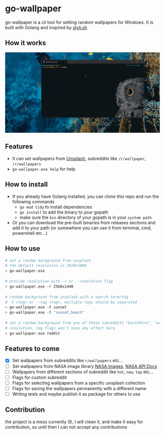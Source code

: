 # go-wallpaper

go-wallpaper is a cli tool for setting random wallpapers for Windows.
It is built with Golang and inspired by [styli.sh](https://github.com/thevinter/styli.sh)

## How it works

![go-wallpaper.gif](./assets/go-wallpaper.gif)

## Features

- It can set wallpapers from [Unsplash](https://unsplash.com), subreddits like `/r/wallpaper`, `/r/wallpapers`
- `go-wallpaper.exe help` for help

## How to install

- If you already have Golang installed, you can clone this repo and run the following commands
  - `go mod tidy` to install dependencies
  - `go install` to add the binary to your gopath
  - make sure the `bin` directory of your gopath is in your `system path`
- Or you can download the pre-built binaries from releases sections and add it to your path (or somewhere you can use it from terminal, cmd, powershell etc...)

## How to use

```bash
# set a random background from unsplash
# the default resolution is 1920x1080
> go-wallpaper.exe

# provide resolution with -r or --resolution flag
> go-wallpaper.exe -r 2560x1440

# random background from unsplash with a search term/tag
# -t <tag> or --tag <tag>, multiple tags should be separated
> go-wallpaper.exe -t sunset
> go-wallpaper.exe -t "sunset,beach"

# set a random background from one of these subreddits "EarthPorn", "wallpaper", "wallpapers", "multiwall"
# resolution, tag flags won't have any effect here
> go-wallpaper.exe reddit
```

## Features to come

- [x] Set wallpapers from subreddits like `r/wallpapers` etc...
- [ ] Set wallpapers from NASA image library [NASA Images](https://images.nasa.gov/), [NASA API Docs](https://images.nasa.gov/docs/images.nasa.gov_api_docs.pdf)
- [ ] Wallpapers from different sections of subreddit like `hot`, `new`, `top` etc...
- [ ] Flags for custom subreddit
- [ ] Flags for selecting wallpapers from a specific unsplash collection
- [ ] Flags for saving the wallpapers permanently with a different name
- [ ] Writing tests and maybe publish it as package for others to use

## Contribution

the project is a mess currently 😓, I will clean it, and make it easy for contribution, so until then I can not accept any contributions
